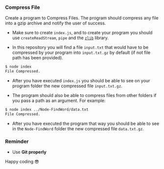 

### Compress File

Create a program to Compress Files. The program should compress any file into a gzip archive and notify the user of success.

-   Make sure to create `index.js`, and to create your program you should use `createReadStream`, `pipe` and the [`zlib`](https://www.npmjs.com/package/zlib) library.

-   In this repository you will find a file `input.txt` that would have to be compressed by your program into `input.txt.gz` by default (if not file path has been provided).

```bash
$ node index
File Compressed.
```

-   After you have executed `index.js` you should be able to see on your program folder the new compressed file `input.txt.gz`.

-   The program should also be able to compress files from other folders if you pass a path as an argument. For example:

```bash
$ node index ../Node-FindWord/data.txt
File Compressed.
```
-   After you have executed the program that way you should be able to see in the `Node-FindWord` folder the new compressed file `data.txt.gz`.

### Reminder 

-   Use **Git properly**

Happy coding 😎
